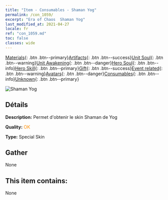 ```yaml
---
title: "Item - Consumables - Shaman Yog"
permalink: /con_1059/
excerpt: "Era of Chaos  Shaman Yog"
last_modified_at: 2021-04-27
locale: fr
ref: "con_1059.md"
toc: false
classes: wide
---
```

 [Materials](/ItemsFR/){: .btn .btn--primary}[Artifacts](/ItemsFR/Artifacts/){: .btn .btn--success}[Unit Soul](/ItemsFR/UnitSoul/){: .btn .btn--warning}[Unit Awakening](/ItemsFR/UnitAwakening/){: .btn .btn--danger}[Hero Soul](/ItemsFR/HeroSoul/){: .btn .btn--info}[Hero Skill](/ItemsFR/HeroSkill/){: .btn .btn--primary}[Gift](/ItemsFR/Gift/){: .btn .btn--success}[Event related](/ItemsFR/Events/){: .btn .btn--warning}[Avatars](/ItemsFR/Avatars/){: .btn .btn--danger}[Consumables](/ItemsFR/Consumables/){: .btn .btn--info}[Unknown](/ItemsFR/Unknown/){: .btn .btn--primary}

 ![Shaman Yog](/images/h/h_Yog3.jpg)

## Détails
 **Description:** Permet d'obtenir le skin Shaman de Yog

 **Quality:** <span style="color: #FF8C00">OK</span>

 **Type:** Special Skin

## Gather

  None

## This item contains:

  None

